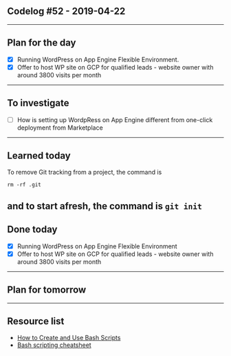 ## Codelog #52 - 2019-04-22

-----

## Plan for the day
- [x] Running WordPress on App Engine Flexible Environment.
- [X] Offer to host WP site on GCP for qualified leads - website owner with around 3800 visits per month 

-----

## To investigate
- [ ] How is setting up WordpRess on App Engine different from one-click deployment from Marketplace
-----

## Learned today
To remove Git tracking from a project, the command is
~~~
rm -rf .git
~~~

and to start afresh, the command is `git init`
-----

## Done today
- [x] Running WordPress on App Engine Flexible Environment
- [X] Offer to host WP site on GCP for qualified leads - website owner with around 3800 visits per month 

-----

## Plan for tomorrow

-----

## Resource list
- [How to Create and Use Bash Scripts]()
- [Bash scripting cheatsheet](https://devhints.io/bash)
